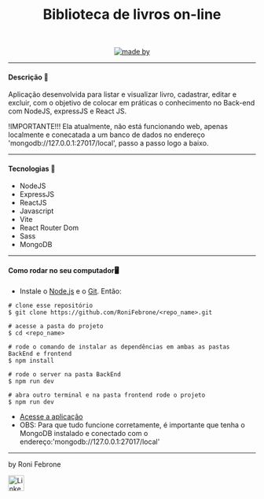 <div align="center">
	<h1>Biblioteca de livros on-line</h1>
	<br>
	<p align="center">
		<a href="https://www.linkedin.com/in/roni-febrone-97b007275/">
		  <img alt="made by" src="https://img.shields.io/badge/made%20by-Roni%20Febrone-blue">
		</a>
	</p>
</div>

<hr>
 

<h4>Descrição 📄</h4>

Aplicação desenvolvida para listar e visualizar livro, cadastrar, editar e excluir, com o objetivo de colocar em práticas o conhecimento no Back-end com NodeJS, expressJS e React JS.

!IMPORTANTE!!!
Ela atualmente, não está funcionando web, apenas localmente e conecatada a um banco de dados no endereço 'mongodb://127.0.0.1:27017/local', passo a passo logo a baixo. 

<hr>

<h4>Tecnologias 🚀</h4>

- NodeJS
- ExpressJS
- ReactJS
- Javascript
- Vite
- React Router Dom
- Sass
- MongoDB

<hr>

<h4>Como rodar no seu computador🖥️</h4>

- Instale o [Node.js](https://nodejs.org/en/download/) e o [Git](https://git-scm.com/book/en/v2/Getting-Started-Installing-Git). Então:

```
# clone esse repositório
$ git clone https://github.com/RoniFebrone/<repo_name>.git

# acesse a pasta do projeto
$ cd <repo_name>

# rode o comando de instalar as dependências em ambas as pastas BackEnd e frontend
$ npm install

# rode o server na pasta BackEnd
$ npm run dev

# abra outro terminal e na pasta frontend rode o projeto
$ npm run dev
```
- [Acesse a aplicação](http://localhost:5173)
- OBS: Para que tudo funcione corretamente, é importante que tenha o MongoDB instalado e conectado com o endereço:'mongodb://127.0.0.1:27017/local' 

<hr>

by Roni Febrone<br>
<div>
	<a href="https://www.linkedin.com/in/roni-febrone-97b007275/"> 
		<img width="32px" src="https://media.licdn.com/dms/image/D4E03AQH9ZVlkc3Ts1A/profile-displayphoto-shrink_800_800/0/1683079137146?e=1713398400&v=beta&t=HofEme0JOWWTK4hE3TJiEwOXiaEUWKhdtnGskv7170s" alt="LinkedIn">
	</a>
</div>
